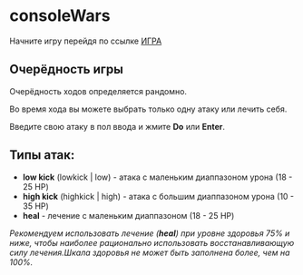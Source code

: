 # consoleWars 

Начните игру перейдя по ссылке [ИГРА](https://zsmax.github.io/consoleWars/)

## Очерёдность игры 

Очерёдность ходов определяется рандомно.

Во время хода вы можете выбрать только одну атаку или лечить себя.

Введите свою атаку в пол ввода и жмите **Do** или **Enter**.

## Типы атак:

* **low kick** (lowkick | low)  - атака с маленьким диаппазоном урона (18 - 25 HP)
* **high kick** (highkick | high) - атака с большим диаппазоном урона (10 - 35 HP)
* **heal** - лечение с маленьким диаппазоном (18 - 25 HP)

*Рекомендуем использовать лечение (**heal**) при уровне здоровья 75% и ниже, чтобы наиболее рационально использовать восстанавливающую силу лечения.Шкала здоровья не может быть заполнена более, чем на 100%.*

